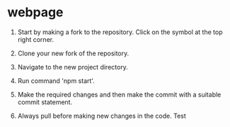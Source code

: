 # webpage
1. Start by making a fork to the repository. Click on the symbol at the top right corner.

2. Clone your new fork of the repository.

3. Navigate to the new project directory.

4. Run command 'npm start'.

5. Make the required changes and then make the commit with a suitable commit statement.

6. Always pull before making new changes in the code.
Test
